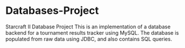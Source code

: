 # Databases-Project
Starcraft II Database Project
This is an implementation of a database backend for a tournament results tracker using MySQL.
The database is populated from raw data using JDBC, and also contains SQL queries.

